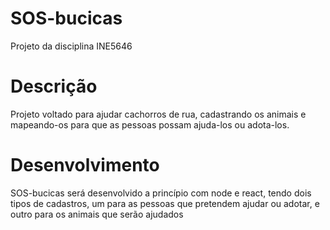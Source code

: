 # SOS-bucicas
Projeto da disciplina INE5646

# Descrição
  Projeto voltado para ajudar cachorros de rua, cadastrando os animais e mapeando-os para que as pessoas possam ajuda-los ou adota-los.
  
# Desenvolvimento
  SOS-bucicas será desenvolvido a princípio com node e react, tendo dois tipos de cadastros, um para as pessoas que pretendem ajudar ou adotar, e outro para os animais que serão ajudados
